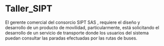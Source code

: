 # Taller_SIPT
El gerente comercial del consorcio SIPT SAS , requiere el  diseño y desarrollo de un producto de movilidad, 
particularmente, está  solicitando el desarrollo de un servicio de transporte donde los usuarios del  sistema puedan 
consultar las paradas efectuadas por las rutas de buses.
